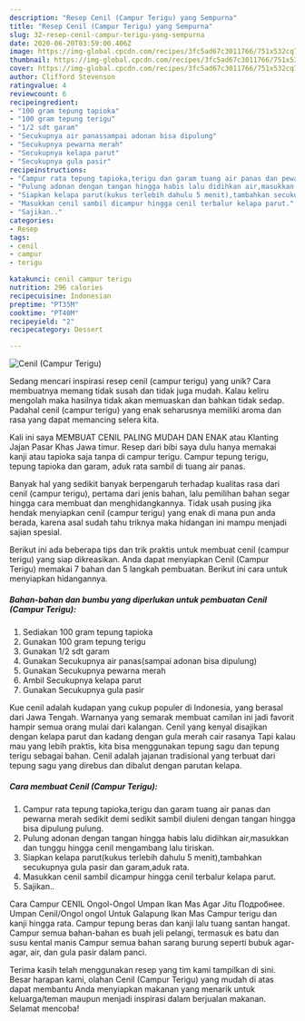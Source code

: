 ```yaml
---
description: "Resep Cenil (Campur Terigu) yang Sempurna"
title: "Resep Cenil (Campur Terigu) yang Sempurna"
slug: 32-resep-cenil-campur-terigu-yang-sempurna
date: 2020-06-20T03:59:00.406Z
image: https://img-global.cpcdn.com/recipes/3fc5ad67c3011766/751x532cq70/cenil-campur-terigu-foto-resep-utama.jpg
thumbnail: https://img-global.cpcdn.com/recipes/3fc5ad67c3011766/751x532cq70/cenil-campur-terigu-foto-resep-utama.jpg
cover: https://img-global.cpcdn.com/recipes/3fc5ad67c3011766/751x532cq70/cenil-campur-terigu-foto-resep-utama.jpg
author: Clifford Stevenson
ratingvalue: 4
reviewcount: 6
recipeingredient:
- "100 gram tepung tapioka"
- "100 gram tepung terigu"
- "1/2 sdt garam"
- "Secukupnya air panassampai adonan bisa dipulung"
- "Secukupnya pewarna merah"
- "Secukupnya kelapa parut"
- "Secukupnya gula pasir"
recipeinstructions:
- "Campur rata tepung tapioka,terigu dan garam tuang air panas dan pewarna merah sedikit demi sedikit sambil diuleni dengan tangan hingga bisa dipulung pulung."
- "Pulung adonan dengan tangan hingga habis lalu didihkan air,masukkan dan tunggu hingga cenil mengambang lalu tiriskan."
- "Siapkan kelapa parut(kukus terlebih dahulu 5 menit),tambahkan secukupnya gula pasir dan garam,aduk rata."
- "Masukkan cenil sambil dicampur hingga cenil terbalur kelapa parut."
- "Sajikan.."
categories:
- Resep
tags:
- cenil
- campur
- terigu

katakunci: cenil campur terigu 
nutrition: 296 calories
recipecuisine: Indonesian
preptime: "PT35M"
cooktime: "PT40M"
recipeyield: "2"
recipecategory: Dessert

---
```



![Cenil (Campur Terigu)](https://img-global.cpcdn.com/recipes/3fc5ad67c3011766/751x532cq70/cenil-campur-terigu-foto-resep-utama.jpg)

Sedang mencari inspirasi resep cenil (campur terigu) yang unik? Cara membuatnya memang tidak susah dan tidak juga mudah. Kalau keliru mengolah maka hasilnya tidak akan memuaskan dan bahkan tidak sedap. Padahal cenil (campur terigu) yang enak seharusnya memiliki aroma dan rasa yang dapat memancing selera kita.

Kali ini saya MEMBUAT CENIL PALING MUDAH DAN ENAK atau Klanting Jajan Pasar Khas Jawa timur. Resep dari bibi saya dulu hanya memakai kanji atau tapioka saja tanpa di campur terigu. Campur tepung terigu, tepung tapioka dan garam, aduk rata sambil di tuang air panas.

Banyak hal yang sedikit banyak berpengaruh terhadap kualitas rasa dari cenil (campur terigu), pertama dari jenis bahan, lalu pemilihan bahan segar hingga cara membuat dan menghidangkannya. Tidak usah pusing jika hendak menyiapkan cenil (campur terigu) yang enak di mana pun anda berada, karena asal sudah tahu triknya maka hidangan ini mampu menjadi sajian spesial.


Berikut ini ada beberapa tips dan trik praktis untuk membuat cenil (campur terigu) yang siap dikreasikan. Anda dapat menyiapkan Cenil (Campur Terigu) memakai 7 bahan dan 5 langkah pembuatan. Berikut ini cara untuk menyiapkan hidangannya.

<!--inarticleads1-->

##### Bahan-bahan dan bumbu yang diperlukan untuk pembuatan Cenil (Campur Terigu):

1. Sediakan 100 gram tepung tapioka
1. Gunakan 100 gram tepung terigu
1. Gunakan 1/2 sdt garam
1. Gunakan Secukupnya air panas(sampai adonan bisa dipulung)
1. Gunakan Secukupnya pewarna merah
1. Ambil Secukupnya kelapa parut
1. Gunakan Secukupnya gula pasir


Kue cenil adalah kudapan yang cukup populer di Indonesia, yang berasal dari Jawa Tengah. Warnanya yang semarak membuat camilan ini jadi favorit hampir semua orang mulai dari kalangan. Cenil yang kenyal disajikan dengan kelapa parut dan kadang dengan gula merah cair rasanya Tapi kalau mau yang lebih praktis, kita bisa menggunakan tepung sagu dan tepung terigu sebagai bahan. Cenil adalah jajanan tradisional yang terbuat dari tepung sagu yang direbus dan dibalut dengan parutan kelapa. 

<!--inarticleads2-->

##### Cara membuat Cenil (Campur Terigu):

1. Campur rata tepung tapioka,terigu dan garam tuang air panas dan pewarna merah sedikit demi sedikit sambil diuleni dengan tangan hingga bisa dipulung pulung.
1. Pulung adonan dengan tangan hingga habis lalu didihkan air,masukkan dan tunggu hingga cenil mengambang lalu tiriskan.
1. Siapkan kelapa parut(kukus terlebih dahulu 5 menit),tambahkan secukupnya gula pasir dan garam,aduk rata.
1. Masukkan cenil sambil dicampur hingga cenil terbalur kelapa parut.
1. Sajikan..


Cara Campur CENIL Ongol-Ongol Umpan Ikan Mas Agar Jitu Подробнее. Umpan Cenil/Ongol ongol Untuk Galapung Ikan Mas Campur terigu dan kanji hingga rata. Campur tepung beras dan kanji lalu tuang santan hangat. Campur semua bahan-bahan es buah jeli pelangi, termasuk es batu dan susu kental manis Campur semua bahan sarang burung seperti bubuk agar-agar, air, dan gula pasir dalam panci. 

Terima kasih telah menggunakan resep yang tim kami tampilkan di sini. Besar harapan kami, olahan Cenil (Campur Terigu) yang mudah di atas dapat membantu Anda menyiapkan makanan yang menarik untuk keluarga/teman maupun menjadi inspirasi dalam berjualan makanan. Selamat mencoba!
